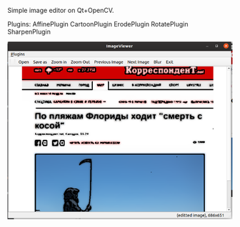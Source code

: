 Simple image editor on Qt+OpenCV.

Plugins:
AffinePlugin
CartoonPlugin
ErodePlugin
RotatePlugin
SharpenPlugin


![Image alt](https://github.com/kurtwalkir/QT_OPENCV4/raw/master/ImageEditor/screen.png)
